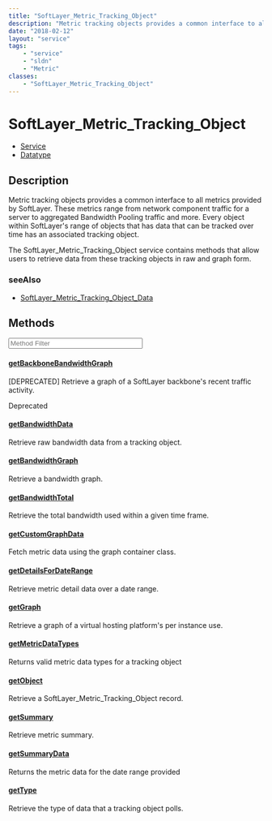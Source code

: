 ```yaml
---
title: "SoftLayer_Metric_Tracking_Object"
description: "Metric tracking objects provides a common interface to all metrics provided by SoftLayer. These metrics range from netwo... "
date: "2018-02-12"
layout: "service"
tags:
    - "service"
    - "sldn"
    - "Metric"
classes:
    - "SoftLayer_Metric_Tracking_Object"
---
```

# SoftLayer_Metric_Tracking_Object
<div id='service-datatype'>
    <ul id='sldn-reference-tabs'>
    <li id='service'> <a href='/reference/services/SoftLayer_Metric_Tracking_Object' >Service</a></li>    <li id='datatype'> <a href='/reference/datatypes/SoftLayer_Metric_Tracking_Object' >Datatype</a></li>
    </ul>
</div>

## Description


Metric tracking objects provides a common interface to all metrics provided by SoftLayer. These metrics range from network component traffic for a server to aggregated Bandwidth Pooling traffic and more. Every object within SoftLayer's range of objects that has data that can be tracked over time has an associated tracking object. 

The SoftLayer_Metric_Tracking_Object service contains methods that allow users to retrieve data from these tracking objects in raw and graph form. 



### seeAlso

* [SoftLayer_Metric_Tracking_Object_Data](/reference/datatypes/SoftLayer_Metric_Tracking_Object_Data )


        
<div id="properties" class="content service-content">

## Methods

<div class="view-filters">
    <div class="clearfix">
        <div class="search-input-box">
            <input placeholder="Method Filter" onkeyup="titleSearch(inputId='edit-combine', divId='method-div', elementClass='method-row')" 
                type="text" id="edit-combine" value="" size="30" maxlength="128" class="form-text">
        </div>
    </div>
</div>

<div id="method-div">

<div class="method-row deprecated">

#### [getBackboneBandwidthGraph](/reference/services/SoftLayer_Metric_Tracking_Object/getBackboneBandwidthGraph)
[DEPRECATED] Retrieve a graph of a SoftLayer backbone's recent traffic activity.

<span class="deprecation-label">Deprecated  </span>


</div>

<div class="method-row">

#### [getBandwidthData](/reference/services/SoftLayer_Metric_Tracking_Object/getBandwidthData)
Retrieve raw bandwidth data from a tracking object.

</div>

<div class="method-row">

#### [getBandwidthGraph](/reference/services/SoftLayer_Metric_Tracking_Object/getBandwidthGraph)
Retrieve a bandwidth graph.

</div>

<div class="method-row">

#### [getBandwidthTotal](/reference/services/SoftLayer_Metric_Tracking_Object/getBandwidthTotal)
Retrieve the total bandwidth used within a given time frame.

</div>

<div class="method-row">

#### [getCustomGraphData](/reference/services/SoftLayer_Metric_Tracking_Object/getCustomGraphData)
Fetch metric data using the graph container class.

</div>

<div class="method-row">

#### [getDetailsForDateRange](/reference/services/SoftLayer_Metric_Tracking_Object/getDetailsForDateRange)
Retrieve metric detail data over a date range.

</div>

<div class="method-row">

#### [getGraph](/reference/services/SoftLayer_Metric_Tracking_Object/getGraph)
Retrieve a graph of a virtual hosting platform's per instance use.

</div>

<div class="method-row">

#### [getMetricDataTypes](/reference/services/SoftLayer_Metric_Tracking_Object/getMetricDataTypes)
Returns valid metric data types for a tracking object

</div>

<div class="method-row">

#### [getObject](/reference/services/SoftLayer_Metric_Tracking_Object/getObject)
Retrieve a SoftLayer_Metric_Tracking_Object record.

</div>

<div class="method-row">

#### [getSummary](/reference/services/SoftLayer_Metric_Tracking_Object/getSummary)
Retrieve metric summary.

</div>

<div class="method-row">

#### [getSummaryData](/reference/services/SoftLayer_Metric_Tracking_Object/getSummaryData)
Returns the metric data for the date range provided

</div>

<div class="method-row">

#### [getType](/reference/services/SoftLayer_Metric_Tracking_Object/getType)
Retrieve the type of data that a tracking object polls.

</div>
</div>

</div>

